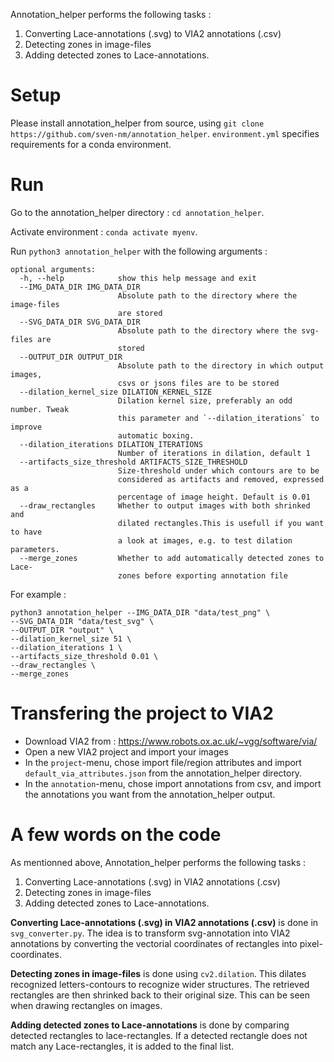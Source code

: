 Annotation_helper performs the following tasks :

1. Converting Lace-annotations (.svg) to VIA2 annotations (.csv)
2. Detecting zones in image-files
3. Adding detected zones to Lace-annotations. 


# Setup

Please install annotation_helper from source, using `git clone https://github.com/sven-nm/annotation_helper`. 
`environment.yml` specifies requirements for a conda environment. 

# Run

Go to the annotation_helper directory : `cd annotation_helper`.

Activate environment : `conda activate myenv`. 

Run `python3 annotation_helper` with the following arguments : 

```shell script
optional arguments:
  -h, --help            show this help message and exit
  --IMG_DATA_DIR IMG_DATA_DIR
                        Absolute path to the directory where the image-files
                        are stored
  --SVG_DATA_DIR SVG_DATA_DIR
                        Absolute path to the directory where the svg-files are
                        stored
  --OUTPUT_DIR OUTPUT_DIR
                        Absolute path to the directory in which output images,
                        csvs or jsons files are to be stored
  --dilation_kernel_size DILATION_KERNEL_SIZE
                        Dilation kernel size, preferably an odd number. Tweak
                        this parameter and `--dilation_iterations` to improve
                        automatic boxing.
  --dilation_iterations DILATION_ITERATIONS
                        Number of iterations in dilation, default 1
  --artifacts_size_threshold ARTIFACTS_SIZE_THRESHOLD
                        Size-threshold under which contours are to be
                        considered as artifacts and removed, expressed as a
                        percentage of image height. Default is 0.01
  --draw_rectangles     Whether to output images with both shrinked and
                        dilated rectangles.This is usefull if you want to have
                        a look at images, e.g. to test dilation parameters.
  --merge_zones         Whether to add automatically detected zones to Lace-
                        zones before exporting annotation file 
```

For example : 
```shell script
python3 annotation_helper --IMG_DATA_DIR "data/test_png" \
--SVG_DATA_DIR "data/test_svg" \
--OUTPUT_DIR "output" \
--dilation_kernel_size 51 \
--dilation_iterations 1 \
--artifacts_size_threshold 0.01 \
--draw_rectangles \
--merge_zones
```

# Transfering the project to VIA2

- Download VIA2 from : https://www.robots.ox.ac.uk/~vgg/software/via/ 
- Open a new VIA2 project and import your images
- In the `project`-menu, chose import file/region attributes and import `default_via_attributes.json` from
the annotation_helper directory. 
- In the `annotation`-menu, chose import annotations from csv, and import the annotations you want from the 
annotation_helper output. 


# A few words on the code

As mentionned above, Annotation_helper performs the following tasks :

1. Converting Lace-annotations (.svg) in VIA2 annotations (.csv)
2. Detecting zones in image-files
3. Adding detected zones to Lace-annotations. 


**Converting Lace-annotations (.svg) in VIA2 annotations (.csv)** is done in `svg_converter.py`. The idea is to
transform svg-annotation into VIA2 annotations by converting the vectorial coordinates of rectangles 
into pixel-coordinates. 

**Detecting zones in image-files** is done using `cv2.dilation`. This dilates recognized letters-contours to recognize 
wider structures. The retrieved rectangles are then shrinked back to their original size. This can be seen
when drawing rectangles on images. 

**Adding detected zones to Lace-annotations** is done by comparing detected rectangles to lace-rectangles. If a 
detected rectangle does not match any Lace-rectangles, it is added to the final list. 

